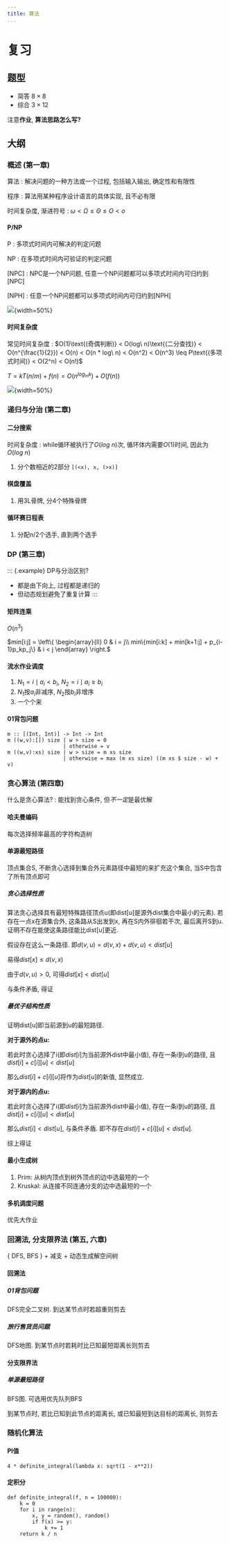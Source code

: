 ```yaml
---
title: 算法
...
```


# 复习

## 题型

* 简答 $8 \times 8$
* 综合 $3 \times 12$

注意**作业**, **算法思路怎么写?**

## 大纲

### 概述 (第一章)

算法
: 解决问题的一种方法或一个过程, 包括输入输出, 确定性和有限性

程序
: 算法用某种程序设计语言的具体实现, 且不必有限

时间复杂度, 渐进符号
: $\omega < \Omega \leq \Theta \leq O < o$

#### P/NP

P
: 多项式时间内可解决的判定问题

NP
: 在多项式时间内可验证的判定问题

[NPC]
: NPC是一个NP问题, 任意一个NP问题都可以多项式时间内可归约到[NPC]

[NPH]
: 任意一个NP问题都可以多项式时间内可归约到[NPH]

![](images/pnp.png){width=50%}

#### 时间复杂度

常见时间复杂度
: $O(1)\text{(奇偶判断)} < O(log\ n)\text{(二分查找)} < O(n^{\frac{1}{2}}) < O(n) < O(n * log\ n) < O(n^2) < O(n^3) \leq P\text{(多项式时间)} < O(2^n) < O(n!)$

$T = kT(n/m) + f(n) = O(n^{log_m k}) + O(f(n))$

![](images/recursion-tree.png){width=50%}

### 递归与分治 (第二章)

#### 二分搜索

时间复杂度
: while循环被执行了$O(log\ n)$次, 循环体内需要$O(1)$时间, 因此为$O(log\ n)$

1. 分个数相近的2部分 `[(<x), x, (>x)]`

#### 棋盘覆盖

1. 用3L骨牌, 分4个特殊骨牌

#### 循环赛日程表

1. 分配n/2个选手, 直到两个选手

### DP (第三章)

::: {.example}
DP与分治区别?

* 都是由下向上, 过程都是递归的
* 但动态规划避免了重复计算
:::

#### 矩阵连乘

$O(n^3)$

$min[i:j] = \left\{ \begin{array}{ll} 0 & i = j\\ min\{min[i:k] + min[k+1:j] + p_{i-1}p_kp_j\} & i < j \end{array} \right.$

#### 流水作业调度

1. $N_1 = { i \mid a_i < b_i }$, $N_2 = { i \mid a_i \geq b_i }$
2. $N_1$按$a_i$非减序, $N_2$按$b_i$非增序
3. 一个个来

#### 01背包问题

``` {.haskell}
m :: [(Int, Int)] -> Int -> Int
m ((w,v):[]) size | w > size = 0
                  | otherwise = v
m ((w,v):xs) size | w > size = m xs size
                  | otherwise = max (m xs size) ((m xs $ size - w) + v)
```

### 贪心算法 (第四章)

什么是贪心算法?
: 能找到贪心条件, 但*不一定*是最优解

#### 哈夫曼编码

每次选择频率最高的字符构造树

#### 单源最短路径

顶点集合S, 不断贪心选择到集合外元素路径中最短的来扩充这个集合, 当S中包含了所有顶点即可

##### 贪心选择性质

算法贪心选择具有最短特殊路径顶点u(即dist[u]是源外dist集合中最小的元素). 若存在一点x在源集合外, 这条路从S出发到x, 再在S内外徘徊若干次, 最后离开S到u. 证明不存在能使这条路径能比dist[u]更近.

假设存在这么一条路径. 即$d(v, u) = d(v, x) + d(v, u) < dist[u]$

易得$dist[x] \leq d(v,x)$

由于$d(v, u) > 0$, 可得$dist[x] < dist[u]$

与条件矛盾, 得证

##### 最优子结构性质

证明dist[u]即当前源到u的最短路径.

**对于源外的点u:**

若此时贪心选择了i(即$dist[i]$为当前源外dist中最小值), 存在一条i到u的路径, 且$dist[i] + c[i][u] < dist[u]$

那么$dist[i] + c[i][u]$将作为$dist[u]$的新值, 显然成立.

**对于源内的点u:**

若此时贪心选择了i(即$dist[i]$为当前源外dist中最小值), 存在一条i到u的路径, 且$dist[i] + c[i][u] < dist[u]$

那么$dist[i] < dist[u]$, 与条件矛盾. 即不存在$dist[i] + c[i][u] < dist[u]$.

综上得证

#### 最小生成树

1. Prim: 从树内顶点到树外顶点的边中选最短的一个
2. Kruskal: 从连接不同连通分支的边中选最短的一个

#### 多机调度问题

优先大作业

### 回溯法, 分支限界法 (第五, 六章)

{ DFS, BFS } + 减支 + 动态生成解空间树

#### 回溯法

##### 01背包问题

DFS完全二叉树. 到达某节点时若超重则剪去

##### 旅行售货员问题

DFS地图. 到某节点时若耗时比已知最短距离长则剪去

#### 分支限界法

##### 单源最短路径

BFS图. 可选用优先队列BFS

到某节点时, 若比已知到此节点的距离长, 或已知最短到达目标的距离长, 则剪去

### 随机化算法

#### PI值

``` {.python}
4 * definite_integral(lambda x: sqrt(1 - x**2))
```

#### 定积分

``` {.python}
def definite_integral(f, n = 100000):
    k = 0
    for i in range(n):
        x, y = random(), random()
        if f(x) >= y:
            k += 1
    return k / n
```

<!--
    vi: ft=pandoc.markdown
-->